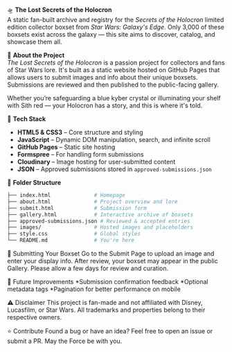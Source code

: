 🛸 **The Lost Secrets of the Holocron**  
A static fan-built archive and registry for the *Secrets of the Holocron* limited edition collector boxset from *Star Wars: Galaxy's Edge*. Only 3,000 of these boxsets exist across the galaxy — this site aims to discover, catalog, and showcase them all.

🌌 **About the Project**  
*The Lost Secrets of the Holocron* is a passion project for collectors and fans of Star Wars lore. It's built as a static website hosted on GitHub Pages that allows users to submit images and info about their unique boxsets. Submissions are reviewed and then published to the public-facing gallery.

Whether you’re safeguarding a blue kyber crystal or illuminating your shelf with Sith red — your Holocron has a story, and this is where it's told.

🧰 **Tech Stack**
- **HTML5 & CSS3** – Core structure and styling
- **JavaScript** – Dynamic DOM manipulation, search, and infinite scroll
- **GitHub Pages** – Static site hosting
- **Formspree** – For handling form submissions
- **Cloudinary** – Image hosting for user-submitted content
- **JSON** – Approved submissions stored in `approved-submissions.json`

📁 **Folder Structure**
```bash
├── index.html              # Homepage
├── about.html              # Project overview and lore
├── submit.html             # Submission form
├── gallery.html            # Interactive archive of boxsets
├── approved-submissions.json # Reviewed & accepted entries
├── images/                 # Hosted images and placeholders
├── style.css               # Global styles
└── README.md               # You're here
```

📸 Submitting Your Boxset
Go to the Submit Page to upload an image and enter your display info. After review, your boxset may appear in the public Gallery. Please allow a few days for review and curation.

🚧 Future Improvements
*Submission confirmation feedback
*Optional metadata tags
*Pagination for better performance on mobile

⚠️ Disclaimer
This project is fan-made and not affiliated with Disney, Lucasfilm, or Star Wars. All trademarks and properties belong to their respective owners.

⭐️ Contribute
Found a bug or have an idea? Feel free to open an issue or submit a PR. May the Force be with you.